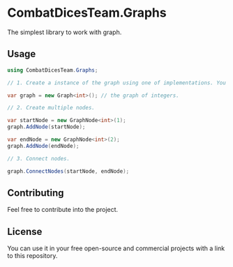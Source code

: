 # CombatDicesTeam.Graphs

The simplest library to work with graph.

## Usage

```c#
using CombatDicesTeam.Graphs;

// 1. Create a instance of the graph using one of implementations. You can create base graph from out-of-box.

var graph = new Graph<int>(); // the graph of integers.

// 2. Create multiple nodes.

var startNode = new GraphNode<int>(1);
graph.AddNode(startNode);

var endNode = new GraphNode<int>(2);
graph.AddNode(endNode);

// 3. Connect nodes.

graph.ConnectNodes(startNode, endNode);

```

## Contributing

Feel free to contribute into the project.

## License

You can use it in your free open-source and commercial projects with a link to this repository.